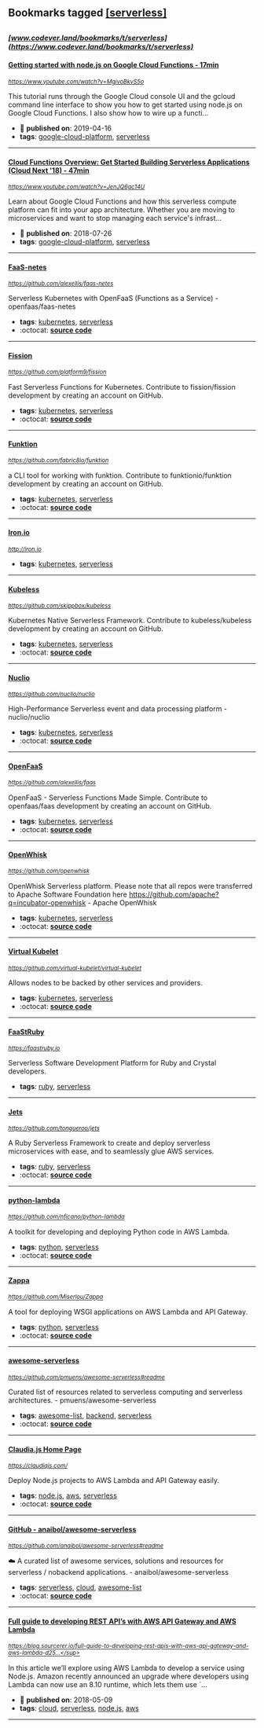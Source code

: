 ## Bookmarks tagged [[serverless]](https://www.codever.land/search?q=[serverless])

_<sup><sup>[www.codever.land/bookmarks/t/serverless](https://www.codever.land/bookmarks/t/serverless)</sup></sup>_
---
#### [Getting started with node.js on Google Cloud Functions - 17min](https://www.youtube.com/watch?v=MgivoBkvS5o)
_<sup>https://www.youtube.com/watch?v=MgivoBkvS5o</sup>_

This tutorial runs through the Google Cloud console UI and the gcloud command line interface to show you how to get started using node.js on Google Cloud Functions. I also show how to wire up a functi...
* :calendar: **published on**: 2019-04-16
* **tags**: [google-cloud-platform](../tagged/google-cloud-platform.md), [serverless](../tagged/serverless.md)
---
#### [Cloud Functions Overview: Get Started Building Serverless Applications (Cloud Next '18) - 47min](https://www.youtube.com/watch?v=JenJQ6gc14U)
_<sup>https://www.youtube.com/watch?v=JenJQ6gc14U</sup>_

Learn about Google Cloud Functions and how this serverless compute platform can fit into your app architecture. Whether you are moving to microservices and want to stop managing each service's infrast...
* :calendar: **published on**: 2018-07-26
* **tags**: [google-cloud-platform](../tagged/google-cloud-platform.md), [serverless](../tagged/serverless.md)
---
#### [FaaS-netes](https://github.com/alexellis/faas-netes)
_<sup>https://github.com/alexellis/faas-netes</sup>_

Serverless Kubernetes with OpenFaaS (Functions as a Service) - openfaas/faas-netes
* **tags**: [kubernetes](../tagged/kubernetes.md), [serverless](../tagged/serverless.md)
* :octocat: **[source code](https://github.com/alexellis/faas-netes)**
---
#### [Fission](https://github.com/platform9/fission)
_<sup>https://github.com/platform9/fission</sup>_

Fast Serverless Functions for Kubernetes. Contribute to fission/fission development by creating an account on GitHub.
* **tags**: [kubernetes](../tagged/kubernetes.md), [serverless](../tagged/serverless.md)
* :octocat: **[source code](https://github.com/platform9/fission)**
---
#### [Funktion](https://github.com/fabric8io/funktion)
_<sup>https://github.com/fabric8io/funktion</sup>_

a CLI tool for working with funktion. Contribute to funktionio/funktion development by creating an account on GitHub.
* **tags**: [kubernetes](../tagged/kubernetes.md), [serverless](../tagged/serverless.md)
* :octocat: **[source code](https://github.com/fabric8io/funktion)**
---
#### [Iron.io](http://iron.io)
_<sup>http://iron.io</sup>_

* **tags**: [kubernetes](../tagged/kubernetes.md), [serverless](../tagged/serverless.md)
---
#### [Kubeless](https://github.com/skippbox/kubeless)
_<sup>https://github.com/skippbox/kubeless</sup>_

Kubernetes Native Serverless Framework. Contribute to kubeless/kubeless development by creating an account on GitHub.
* **tags**: [kubernetes](../tagged/kubernetes.md), [serverless](../tagged/serverless.md)
* :octocat: **[source code](https://github.com/skippbox/kubeless)**
---
#### [Nuclio](https://github.com/nuclio/nuclio)
_<sup>https://github.com/nuclio/nuclio</sup>_

High-Performance Serverless event and data processing platform - nuclio/nuclio
* **tags**: [kubernetes](../tagged/kubernetes.md), [serverless](../tagged/serverless.md)
* :octocat: **[source code](https://github.com/nuclio/nuclio)**
---
#### [OpenFaaS](https://github.com/alexellis/faas)
_<sup>https://github.com/alexellis/faas</sup>_

OpenFaaS - Serverless Functions Made Simple. Contribute to openfaas/faas development by creating an account on GitHub.
* **tags**: [kubernetes](../tagged/kubernetes.md), [serverless](../tagged/serverless.md)
* :octocat: **[source code](https://github.com/alexellis/faas)**
---
#### [OpenWhisk](https://github.com/openwhisk)
_<sup>https://github.com/openwhisk</sup>_

OpenWhisk Serverless platform. Please note that all repos were transferred to Apache Software Foundation here https://github.com/apache?q=incubator-openwhisk - Apache OpenWhisk
* **tags**: [kubernetes](../tagged/kubernetes.md), [serverless](../tagged/serverless.md)
* :octocat: **[source code](https://github.com/openwhisk)**
---
#### [Virtual Kubelet](https://github.com/virtual-kubelet/virtual-kubelet)
_<sup>https://github.com/virtual-kubelet/virtual-kubelet</sup>_

Allows nodes to be backed by other services and providers.
* **tags**: [kubernetes](../tagged/kubernetes.md), [serverless](../tagged/serverless.md)
* :octocat: **[source code](https://github.com/virtual-kubelet/virtual-kubelet)**
---
#### [FaaStRuby](https://faastruby.io)
_<sup>https://faastruby.io</sup>_

Serverless Software Development Platform for Ruby and Crystal developers.
* **tags**: [ruby](../tagged/ruby.md), [serverless](../tagged/serverless.md)
---
#### [Jets](https://github.com/tongueroo/jets)
_<sup>https://github.com/tongueroo/jets</sup>_

A Ruby Serverless Framework to create and deploy serverless microservices with ease, and to seamlessly glue AWS services.
* **tags**: [ruby](../tagged/ruby.md), [serverless](../tagged/serverless.md)
* :octocat: **[source code](https://github.com/tongueroo/jets)**
---
#### [python-lambda](https://github.com/nficano/python-lambda)
_<sup>https://github.com/nficano/python-lambda</sup>_

A toolkit for developing and deploying Python code in AWS Lambda.
* **tags**: [python](../tagged/python.md), [serverless](../tagged/serverless.md)
* :octocat: **[source code](https://github.com/nficano/python-lambda)**
---
#### [Zappa](https://github.com/Miserlou/Zappa)
_<sup>https://github.com/Miserlou/Zappa</sup>_

A tool for deploying WSGI applications on AWS Lambda and API Gateway.
* **tags**: [python](../tagged/python.md), [serverless](../tagged/serverless.md)
* :octocat: **[source code](https://github.com/Miserlou/Zappa)**
---
#### [awesome-serverless](https://github.com/pmuens/awesome-serverless#readme)
_<sup>https://github.com/pmuens/awesome-serverless#readme</sup>_

Curated list of resources related to serverless computing and serverless architectures. - pmuens/awesome-serverless
* **tags**: [awesome-list](../tagged/awesome-list.md), [backend](../tagged/backend.md), [serverless](../tagged/serverless.md)
* :octocat: **[source code](https://github.com/pmuens/awesome-serverless#readme)**
---
#### [Claudia.js Home Page](https://claudiajs.com/)
_<sup>https://claudiajs.com/</sup>_

Deploy Node.js projects to AWS Lambda and API Gateway easily.
* **tags**: [node.js](../tagged/node.js.md), [aws](../tagged/aws.md), [serverless](../tagged/serverless.md)
* :octocat: **[source code](https://github.com/claudiajs/claudia)**
---
#### [GitHub - anaibol/awesome-serverless](https://github.com/anaibol/awesome-serverless#readme)
_<sup>https://github.com/anaibol/awesome-serverless#readme</sup>_

:cloud: A curated list of awesome services, solutions and resources for serverless / nobackend applications. - anaibol/awesome-serverless
* **tags**: [serverless](../tagged/serverless.md), [cloud](../tagged/cloud.md), [awesome-list](../tagged/awesome-list.md)
* :octocat: **[source code](https://github.com/anaibol/awesome-serverless)**
---
#### [Full guide to developing REST API’s with AWS API Gateway and AWS Lambda](https://blog.sourcerer.io/full-guide-to-developing-rest-apis-with-aws-api-gateway-and-aws-lambda-d254729d6992)
_<sup>https://blog.sourcerer.io/full-guide-to-developing-rest-apis-with-aws-api-gateway-and-aws-lambda-d25...</sup>_

In this article we’ll explore using AWS Lambda to develop a service using Node.js. Amazon recently announced an upgrade where developers using Lambda can now use an 8.10 runtime, which lets them use `...
* :calendar: **published on**: 2018-05-09
* **tags**: [cloud](../tagged/cloud.md), [serverless](../tagged/serverless.md), [node.js](../tagged/node.js.md), [aws](../tagged/aws.md)
---

